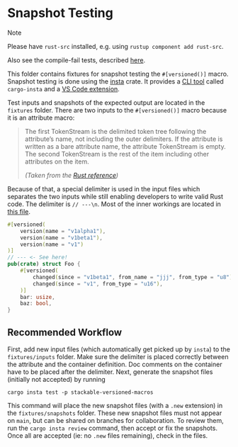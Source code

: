 # Snapshot Testing

> [!NOTE]
> Please have `rust-src` installed, e.g. using `rustup component add rust-src`.
>
> Also see the compile-fail tests, described [here](../tests/README.md).

This folder contains fixtures for snapshot testing the `#[versioned()]` macro. Snapshot testing is
done using the [insta] crate. It provides a [CLI tool][insta-cli] called `cargo-insta` and a
[VS Code extension][insta-ext].

Test inputs and snapshots of the expected output are located in the `fixtures` folder. There are two
inputs to the `#[versioned()]` macro because it is an attribute macro:

> The first TokenStream is the delimited token tree following the attribute’s name, not including
> the outer delimiters. If the attribute is written as a bare attribute name, the attribute
> TokenStream is empty. The second TokenStream is the rest of the item including other attributes on
> the item.
>
> _(Taken from the [Rust reference][rust-ref])_

Because of that, a special delimiter is used in the input files which separates the two inputs while
still enabling developers to write valid Rust code. The delimiter is `// ---\n`. Most of the inner
workings are located in [this file](../src/test_utils.rs).

```rust
#[versioned(
    version(name = "v1alpha1"),
    version(name = "v1beta1"),
    version(name = "v1")
)]
// --- <- See here!
pub(crate) struct Foo {
    #[versioned(
        changed(since = "v1beta1", from_name = "jjj", from_type = "u8"),
        changed(since = "v1", from_type = "u16"),
    )]
    bar: usize,
    baz: bool,
}
```

## Recommended Workflow

First, add new input files (which automatically get picked up by `insta`) to the `fixtures/inputs`
folder. Make sure the delimiter is placed correctly between the attribute and the container
definition. Doc comments on the container have to be placed after the delimiter. Next, generate the
snapshot files (initially not accepted) by running

```shell
cargo insta test -p stackable-versioned-macros
```

This command will place the new snapshot files (with a `.new` extension) in the `fixtures/snapshots`
folder. These new snapshot files must not appear on `main`, but can be shared on branches for
collaboration. To review them, run the `cargo insta review` command, then accept or fix the
snapshots. Once all are accepted (ie: no `.new` files remaining), check in the files.

[rust-ref]: https://doc.rust-lang.org/reference/procedural-macros.html#attribute-macros
[insta-ext]: https://insta.rs/docs/vscode/
[insta-cli]: https://insta.rs/docs/cli/
[insta]: https://insta.rs/
